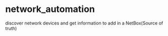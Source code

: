 # network_automation
discover network devices and get information to add in a NetBox(Source of  truth)
